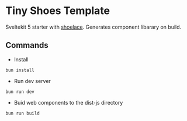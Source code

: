 # Tiny Shoes Template

Sveltekit 5 starter with [shoelace](https://shoelace.style). Generates component libarary on build.

## Commands

- Install

```
bun install
```

- Run dev server

```
bun run dev
```

- Buid web components to the dist-js directory

```
bun run build
```